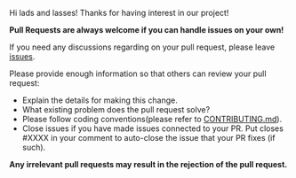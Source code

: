 Hi lads and lasses! Thanks for having interest in our project!

**Pull Requests are always welcome if you can handle issues on your own!**

If you need any discussions regarding on your pull request, please leave [issues](./templates/ISSUE_TEMPLATE.md).

Please provide enough information so that others can review your pull request:
- Explain the details for making this change.
- What existing problem does the pull request solve?
- Please follow coding conventions(please refer to [CONTRIBUTING.md](./CONTRIBUTING.md)).
- Close issues if you have made issues connected to your PR. Put closes #XXXX in your comment to auto-close the issue that your PR fixes (if such).

**Any irrelevant pull requests may result in the rejection of the pull request.**